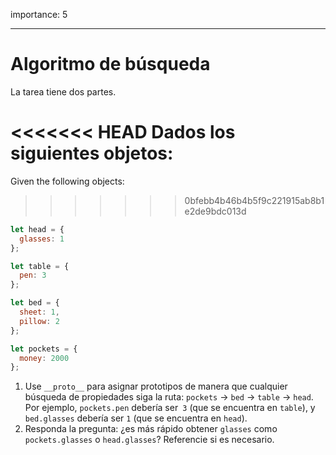 importance: 5

---

# Algoritmo de búsqueda

La tarea tiene dos partes.

<<<<<<< HEAD
Dados los siguientes objetos:
=======
Given the following objects:
>>>>>>> 0bfebb4b46b4b5f9c221915ab8b1e2de9bdc013d

```js
let head = {
  glasses: 1
};

let table = {
  pen: 3
};

let bed = {
  sheet: 1,
  pillow: 2
};

let pockets = {
  money: 2000
};
```

1. Use `__proto__` para asignar prototipos de manera que cualquier búsqueda de propiedades siga la ruta: `pockets` -> `bed` -> `table` ->  `head`. Por ejemplo, `pockets.pen` debería ser` 3` (que se encuentra en `table`), y `bed.glasses` debería ser `1` (que se encuentra en `head`).
2. Responda la pregunta: ¿es más rápido obtener `glasses` como `pockets.glasses` o `head.glasses`? Referencie si es necesario.
